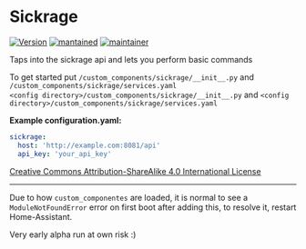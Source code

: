 # Sickrage
  
[![Version](https://img.shields.io/badge/version-0.0.3-green.svg?style=for-the-badge)](#) [![mantained](https://img.shields.io/maintenance/yes/2018.svg?style=for-the-badge)](#) [![maintainer](https://img.shields.io/badge/maintainer-swetoast-blue.svg?style=for-the-badge)](#)  

Taps into the sickrage api and lets you perform basic commands

To get started put `/custom_components/sickrage/__init__.py` and `/custom_components/sickrage/services.yaml`   
`<config directory>/custom_components/sickrage/__init__.py`  and `<config directory>/custom_components/sickrage/services.yaml`

**Example configuration.yaml:**

```yaml
sickrage:
  host: 'http://example.com:8081/api'
  api_key: 'your_api_key'
```
 
[Creative Commons Attribution-ShareAlike 4.0 International License](https://creativecommons.org/licenses/by-sa/4.0/)  
***
Due to how `custom_componentes` are loaded, it is normal to see a `ModuleNotFoundError` error on first boot after adding this, to resolve it, restart Home-Assistant.

Very early alpha run at own risk :) 
